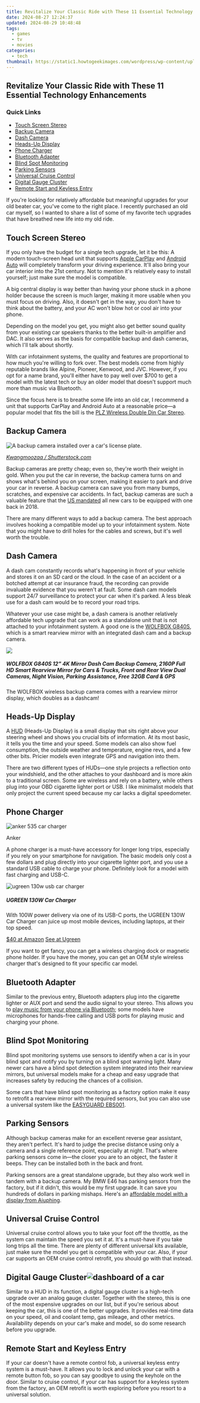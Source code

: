```yaml
---
title: Revitalize Your Classic Ride with These 11 Essential Technology Enhancements
date: 2024-08-27 12:24:37
updated: 2024-08-29 10:48:48
tags:
  - games
  - tv
  - movies
categories:
  - tech
thumbnail: https://static1.howtogeekimages.com/wordpress/wp-content/uploads/2024/05/the-interior-of-an-old-car-with-an-onboard-computer.jpg
---
```


## Revitalize Your Classic Ride with These 11 Essential Technology Enhancements

### Quick Links

* [Touch Screen Stereo](https://facebook-video-footage.techidaily.com/updated-elevate-audience-reach-through-collaborative-youtube-videos-for-2024/)
* [Backup Camera](https://video-capture.techidaily.com/new-2024-approved-expressive-mac-screenshot-recorder-with-soundtrack/)
* [Dash Camera](https://win11.techidaily.com/the-invisible-handshake-direct-pc-links-in-windows-11-rdp/)
* [Heads-Up Display](https://fox-info.techidaily.com/2024-approved-adventure-captured-comparing-black-hero5-to-star-sj7/)
* [Phone Charger](https://screen-mirror.techidaily.com/how-poco-f5-5g-mirror-screen-to-pc-drfone-by-drfone-android/)
* [Bluetooth Adapter](https://screen-recording.techidaily.com/new-in-2024-utilizing-snap-camera-for-interactive-online-gatherings/)
* [Blind Spot Monitoring](https://fake-location.techidaily.com/how-to-simulate-gps-movement-in-ar-games-on-samsung-galaxy-s23-tactical-edition-drfone-by-drfone-virtual-android/)
* [Parking Sensors](https://games-able.techidaily.com/command-center-using-buttons-to-play-any-android-game/)
* [Universal Cruise Control](https://fox-that.techidaily.com/1721473416663-airplay-not-working-heres-how-you-can-get-it-running-smoothly-again/)
* [Digital Gauge Cluster](https://sim-unlock.techidaily.com/the-best-android-unlock-software-for-oneplus-device-top-5-picks-to-remove-android-locks-by-drfone-android/)
* [Remote Start and Keyless Entry](https://youtube-docs.techidaily.com/024-approved-your-key-to-creative-advertising-access-all-50-free-youtube-banner-designs/)

 If you're looking for relatively affordable but meaningful upgrades for your old beater car, you've come to the right place. I recently purchased an old car myself, so I wanted to share a list of some of my favorite tech upgrades that have breathed new life into my old ride.

##  Touch Screen Stereo

 If you only have the budget for a single tech upgrade, let it be this: A modern touch-screen head unit that supports [Apple CarPlay](https://facebook-video-share.techidaily.com/precision-cinematography-ideal-lenses-for-digital-storytellers-for-2024/) and [Android Auto](https://solve-popular.techidaily.com/boost-conversions-using-the-latest-cookiebot-technology-features/) will completely transform your driving experience. It'll also bring your car interior into the 21st century. Not to mention it's relatively easy to install yourself; just make sure the model is compatible.

 A big central display is way better than having your phone stuck in a phone holder because the screen is much larger, making it more usable when you must focus on driving. Also, it doesn't get in the way, you don't have to think about the battery, and your AC won't blow hot or cool air into your phone.

 Depending on the model you get, you might also get better sound quality from your existing car speakers thanks to the better built-in amplifier and DAC. It also serves as the basis for compatible backup and dash cameras, which I'll talk about shortly.

 With car infotainment systems, the quality and features are proportional to how much you're willing to fork over. The best models come from highly reputable brands like Alpine, Pioneer, Kenwood, and JVC. However, if you opt for a name brand, you'll either have to pay well over $700 to get a model with the latest tech or buy an older model that doesn't support much more than music via Bluetooth.

 Since the focus here is to breathe some life into an old car, I recommend a unit that supports CarPlay and Android Auto at a reasonable price—a popular model that fits the bill is the [PLZ Wireless Double Din Car Stereo](https://www.amazon.com/PLZ-Wireless-Bluetooth-Receivers-Subwoofers/dp/B0CFL3MFXF?tag=hotoge-20&ascsubtag=UUhtgUeUpU2003136&asc%5Frefurl=https%3A%2F%2Fwww.howtogeek.com%2Ftech-upgrades-to-make-your-old-car-feel-new-again%2F&asc%5Fcampaign=Evergreen).

##  Backup Camera

![A backup camera installed over a car's license plate.](https://static1.howtogeekimages.com/wordpress/wp-content/uploads/2022/04/1e871425.png) 

_[Kwangmoozaa / Shutterstock.com](https://www.shutterstock.com/image-photo/red-car-rear-view-camera-close-1460197997)_

 Backup cameras are pretty cheap; even so, they're worth their weight in gold. When you put the car in reverse, the backup camera turns on and shows what's behind you on your screen, making it easier to park and drive your car in reverse. A backup camera can save you from many bumps, scratches, and expensive car accidents. In fact, backup cameras are such a valuable feature that the [US mandated](https://www.autoinsurance.org/are-backup-cameras-required-on-new-vehicles-updated/#:~:text=In%20the%20United%20States%2C%20the,to%20have%20a%20backup%20camera.) all new cars to be equipped with one back in 2018.

 There are many different ways to add a backup camera. The best approach involves hooking a compatible model up to your infotainment system. Note that you might have to drill holes for the cables and screws, but it's well worth the trouble.

##  Dash Camera

 A dash cam constantly records what's happening in front of your vehicle and stores it on an SD card or the cloud. In the case of an accident or a botched attempt at car insurance fraud, the recording can provide invaluable evidence that you weren't at fault. Some dash cam models support 24/7 surveillance to protect your car when it's parked. A less bleak use for a dash cam would be to record your road trips.

 Whatever your use case might be, a dash camera is another relatively affordable tech upgrade that can work as a standalone unit that is not attached to your infotainment system. A good one is the [WOLFBOX G840S](https://www.amazon.com/WOLFBOX-Mirror-Backup-Camera-Screen/dp/B0811Q28N6?tag=hotoge-20&ascsubtag=UUhtgUeUpU2003136&asc%5Frefurl=https%3A%2F%2Fwww.howtogeek.com%2Ftech-upgrades-to-make-your-old-car-feel-new-again%2F&asc%5Fcampaign=Evergreen), which is a smart rearview mirror with an integrated dash cam and a backup camera.

![](https://static1.howtogeekimages.com/wordpress/wp-content/uploads/2023/08/414yerg8qjl-_sl500_.jpg) 

#####  WOLFBOX G840S 12" 4K Mirror Dash Cam Backup Camera, 2160P Full HD Smart Rearview Mirror for Cars & Trucks, Front and Rear View Dual Cameras, Night Vision, Parking Assistance, Free 32GB Card & GPS

The WOLFBOX wireless backup camera comes with a rearview mirror display, which doubles as a dashcam!

##  Heads-Up Display

 A [HUD](https://howto.techidaily.com/calls-on-itel-a60s-go-straight-to-voicemail-12-fixes-drfone-by-drfone-fix-android-problems-fix-android-problems/) (Heads-Up Display) is a small display that sits right above your steering wheel and shows you crucial bits of information. At its most basic, it tells you the time and your speed. Some models can also show fuel consumption, the outside weather and temperature, engine revs, and a few other bits. Pricier models even integrate GPS and navigation into them.

 There are two different types of HUDs—one style projects a reflection onto your windshield, and the other attaches to your dashboard and is more akin to a traditional screen. Some are wireless and rely on a battery, while others plug into your OBD cigarette lighter port or USB. I like minimalist models that only project the current speed because my car lacks a digital speedometer.

##  Phone Charger

![anker 535 car charger](https://static1.howtogeekimages.com/wordpress/wp-content/uploads/2023/11/anker-535-car-charger.jpg) 

Anker

 A phone charger is a must-have accessory for longer long trips, especially if you rely on your smartphone for navigation. The basic models only cost a few dollars and plug directly into your cigarette lighter port, and you use a standard USB cable to charge your phone. Definitely look for a model with fast charging and USB-C.

![ugreen 130w usb car charger](https://static1.howtogeekimages.com/wordpress/wp-content/uploads/2023/11/ugreen-130w-usb-car-charger.png) 

#####  UGREEN 130W Car Charger

With 100W power delivery via one of its USB-C ports, the UGREEN 130W Car Charger can juice up most mobile devices, including laptops, at their top speed.   

[$40 at Amazon](https://www.amazon.com/Charger-UGREEN-Charging-Display-Compatible/dp/B0B3CSLPZR/?tag=hotoge-20&ascsubtag=UUhtgUeUpU2003136&asc%5Frefurl=https%3A%2F%2Fwww.howtogeek.com%2Ftech-upgrades-to-make-your-old-car-feel-new-again%2F&asc%5Fcampaign=Evergreen) [See at Ugreen](https://www.ugreen.com/products/ugreen-130w-usb-c-car-charger) 

 If you want to get fancy, you can get a wireless charging dock or magnetic phone holder. If you have the money, you can get an OEM style wireless charger that's designed to fit your specific car model.

##  Bluetooth Adapter

 Similar to the previous entry, Bluetooth adapters plug into the cigarette lighter or AUX port and send the audio signal to your stereo. This allows you to [play music from your phone via Bluetooth](https://fox-direct.techidaily.com/new-2024-approved-total-control-guide-powerdirector-user-manual/); some models have microphones for hands-free calling and USB ports for playing music and charging your phone.

##  Blind Spot Monitoring

 Blind spot monitoring systems use sensors to identify when a car is in your blind spot and notify you by turning on a blind spot warning light. Many newer cars have a blind spot detection system integrated into their rearview mirrors, but universal models make for a cheap and easy upgrade that increases safety by reducing the chances of a collision.

 Some cars that have blind spot monitoring as a factory option make it easy to retrofit a rearview mirror with the required sensors, but you can also use a universal system like the [EASYGUARD EBS001](https://www.amazon.com/EASYGUARD-EBS001-Detection-Assistance-Monitoring/dp/B07SVPMDP5/?tag=hotoge-20&ascsubtag=UUhtgUeUpU2003136&asc%5Frefurl=https%3A%2F%2Fwww.howtogeek.com%2Ftech-upgrades-to-make-your-old-car-feel-new-again%2F&asc%5Fcampaign=Evergreen).

##  Parking Sensors

 Although backup cameras make for an excellent reverse gear assistant, they aren't perfect. It's hard to judge the precise distance using only a camera and a single reference point, especially at night. That's where parking sensors come in—the closer you are to an object, the faster it beeps. They can be installed both in the back and front.

 Parking sensors are a great standalone upgrade, but they also work well in tandem with a backup camera. My BMW E46 has parking sensors from the factory, but if it didn't, this would be my first upgrade. It can save you hundreds of dollars in parking mishaps. Here's an [affordable model with a display from Aiuphing](https://www.amazon.com/Aiuphing-parking-sensors-Sensors-Acoustic/dp/B09Y4BF9Y3/?tag=hotoge-20&ascsubtag=UUhtgUeUpU2003136&asc%5Frefurl=https%3A%2F%2Fwww.howtogeek.com%2Ftech-upgrades-to-make-your-old-car-feel-new-again%2F&asc%5Fcampaign=Evergreen).

##  Universal Cruise Control

 Universal cruise control allows you to take your foot off the throttle, as the system can maintain the speed you set it at. It's a must-have if you take long trips all the time. There are plenty of different universal kits available, just make sure the model you get is compatible with your car. Also, if your car supports an OEM cruise control retrofit, you should go with that instead.

##  Digital Gauge Cluster![dashboard of a car](https://static0.howtogeekimages.com/wordpress/wp-content/uploads/2023/11/visual-look-up-use-cases-on-iphone-15.jpg) 

 Similar to a HUD in its function, a digital gauge cluster is a high-tech upgrade over an analog gauge cluster. Together with the stereo, this is one of the most expensive upgrades on our list, but if you're serious about keeping the car, this is one of the better upgrades. It provides real-time data on your speed, oil and coolant temp, gas mileage, and other metrics. Availability depends on your car's make and model, so do some research before you upgrade.

##  Remote Start and Keyless Entry

 If your car doesn't have a remote control fob, a universal keyless entry system is a must-have. It allows you to lock and unlock your car with a remote button fob, so you can say goodbye to using the keyhole on the door. Similar to cruise control, if your car has support for a keyless system from the factory, an OEM retrofit is worth exploring before you resort to a universal solution.

<ins class="adsbygoogle"
     style="display:block"
     data-ad-format="autorelaxed"
     data-ad-client="ca-pub-7571918770474297"
     data-ad-slot="1223367746"></ins>



<ins class="adsbygoogle"
     style="display:block"
     data-ad-client="ca-pub-7571918770474297"
     data-ad-slot="8358498916"
     data-ad-format="auto"
     data-full-width-responsive="true"></ins>
